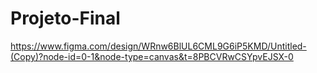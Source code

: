 # Projeto-Final
https://www.figma.com/design/WRnw6BlUL6CML9G6iP5KMD/Untitled-(Copy)?node-id=0-1&node-type=canvas&t=8PBCVRwCSYpvEJSX-0
